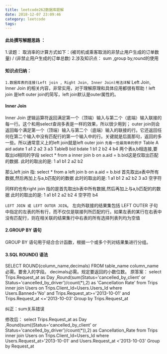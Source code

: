 ```yaml
---
title: leetcode262数据库题解
date: 2018-12-07 23:09:46
category: leetcode
tags:
---
```


#### 此处撰写解题思路 ：
1.读题： 取消率的计算方式如下：(被司机或乘客取消的非禁止用户生成的订单数量) / (非禁止用户生成的订单总数) 
2.涉及知识点： sum ,group by,round的使用

#### 知识点归纳：
`1.数据库表的连接(Left join , Right Join, Inner Join)用法详解`
Left Join, Inner Join 的相关内容，非常实用，对于理解原理和具体应用都很有帮助！left join 是left outer join的简写，left join默认是outer属性的。
#### Inner Join
Inner Join 逻辑运算符返回满足第一个（顶端）输入与第二个（底端）输入联接的每一行。这个和用select查询多表是一样的效果，所以很少用到；
outer join则会返回每个满足第一个（顶端）输入与第二个（底端）输入的联接的行。它还返回任何在第二个输入中没有匹配行的第一个输入中的行。关键就是后面那句，返回的多一些。所以通常意义上的left join就是left outer join
`先看一些最简单的例子`
Table A
aid   adate
1      a1
2      a2
3      a3
TableB
bid bdate
1    b1
2   b2
4    b4
两个表a,b相连接,要取出id相同的字段
select * from a inner join b on a.aid = b.bid这是仅取出匹配的数据.
此时的取出的是:
1 a1 b1
2 a2 b2

那么left join 指:
select * from a left join b on a.aid = b.bid
首先取出a表中所有数据,然后再加上与a,b匹配的的数据
此时的取出的是:
1 a1 b1
2 a2 b2
3 a3 空字符

同样的也有right join
指的是首先取出b表中所有数据,然后再加上与a,b匹配的的数据
此时的取出的是:
1 a1 b1
2 a2 b2
4 空字符 b4

`LEFT JOIN 或 LEFT OUTER JOIN`。
左向外联接的结果集包括 LEFT OUTER 子句中指定的左表的所有行，而不仅仅是联接列所匹配的行。如果左表的某行在右表中没有匹配行，则在相关联的结果集行中右表的所有选择列表列均为空值

#### 2.GROUP BY 语句
GROUP BY 语句用于结合合计函数，根据一个或多个列对结果集进行分组。

#### 3.SQL ROUND() 语法
SELECT ROUND(column_name,decimals) FROM table_name
column_name必需。要舍入的字段。
decimals必需。规定要返回的小数位数。
原答案：
select Trips.Request_at as Day ,Round(sum(Status='cancelled_by_client' or Status='cancelled_by_driver')/count(*),2) as 'Cancellation Rate' from Trips inner join Users on Trips.Client_Id=Users.Users_Id where Users.Banned='No' and Trips.Request_at>='2013-10-01' and Trips.Request_at <='2013-10-03' Group by Trips.Request_at 

纠正：sum关系错误

修改后：
select Trips.Request_at as Day ,Round(sum((Status='cancelled_by_client' or Status='cancelled_by_driver')/count(*)),2) as Cancellation_Rate from Trips inner join Users on Trips.Client_Id=Users_Id where Users.Request_at>'2013-10-01' and Users.Request_at <'2013-10-03' Group by Request_at 